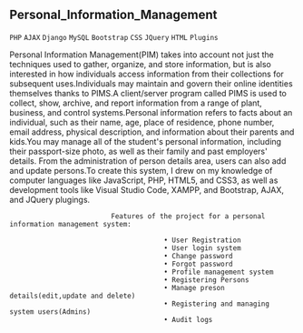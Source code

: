 ## Personal_Information_Management
`PHP` `AJAX` `Django` `MySQL` `Bootstrap` `CSS` `JQuery` `HTML` `Plugins` 

Personal Information Management(PIM) takes into account not just the techniques used to gather, organize, and store information, but is also interested in how individuals 
access information from their collections for subsequent uses.Individuals may maintain and govern their online identities themselves thanks to PIMS.A client/server program 
called PIMS is used to collect, show, archive, and report information from a range of plant, business, and control systems.Personal information refers to facts about an 
individual, such as their name, age, place of residence, phone number, email address, physical description, and information about their parents and kids.You may manage all 
of the student's personal information, including their passport-size photo, as well as their family and past employers' details. From the administration of person details area, 
users can also add and update persons.To create this system, I drew on my knowledge of computer languages like JavaScript, PHP, HTML5, and CSS3, as well as development tools 
like Visual Studio Code, XAMPP, and Bootstrap, AJAX, and JQuery plugings.    
 

                             Features of the project for a personal information management system:
                                               
                                          •	User Registration
                                          •	User login system
                                          •	Change password
                                          •	Forgot password
                                          •	Profile management system
                                          •	Registering Persons
                                          •	Manage preson details(edit,update and delete)
                                          •	Registering and managing system users(Admins)
                                          •	Audit logs

